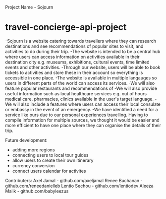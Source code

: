 Project Name - Sojourn

# travel-concierge-api-project
-Sojourn is a website catering towards travellers where they can research destinations and see recommendations of popular sites to visit, and activities to do during their trip.
-The website is intended to be a central hub where users can access information on activities available in their destination city e.g. museums, exhibitions, cultural events, time limited events and other activities. 
-Through our website, users will be able to book tickets to activities and store these in their account so everything is accessible in one place. 
-The website is available in multiple langauges so users in different parts of the world can access its services.
-We will also feature popular restaurants and recommendations of 
-We will also provide useful information such as local healthcare services e.g. out of hours medical care, pharmacies, clinics available in the user's target language. 
-We will also include a features where users can access their local consulate or embassy in the event of an emergency. 
-We have identified a need for a service like ours due to our personal experiences travelling. Having to compile information for multiple sources, we thought it would be easier and more efficient to have one place where they can organise the details of their trip.
 
Future development:
- adding more regions 
- connecting users to local tour guides 
- allow users to create their own itinerary 
- currency conversion 
- connect users calendar for activites  
  
Contributers: 
Axel Jamal - github.com/axeljamal
Renee Buchanan - github.com/reneedanielleb
Lentio Sechou - github.com/lentiodev
Aleeza Malik - github.com/babyleezus
